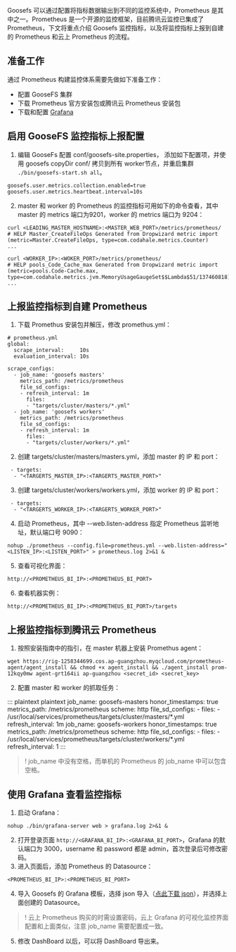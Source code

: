Goosefs 可以通过配置将指标数据输出到不同的监控系统中，Prometheus 是其中之一。Prometheus 是一个开源的监控框架，目前腾讯云监控已集成了 Prometheus，下文将重点介绍 Goosefs 监控指标，以及将监控指标上报到自建的 Prometheus 和云上 Prometheus 的流程。

## 准备工作

通过 Prometheus 构建监控体系需要先做如下准备工作：

- 配置 GooseFS 集群
- 下载 Prometheus 官方安装包或腾讯云 Prometheus 安装包
- 下载和配置 [Grafana](https://grafana.com/docs/grafana/latest/installation/#install-grafana/)

## 启用 GooseFS 监控指标上报配置

1. 编辑 GooseFs 配置 conf/goosefs-site.properties， 添加如下配置项，并使用 goosefs copyDir conf/ 拷贝到所有 worker节点，并重启集群 `./bin/goosefs-start.sh all`。
```plaintext
goosefs.user.metrics.collection.enabled=true
goosefs.user.metrics.heartbeat.interval=10s
```
2. master 和 worker 的 Prometheus 的监控指标可用如下的命令查看，其中 master 的 metrics 端口为9201，worker 的 metrics 端口为 9204：
```plaintext
curl <LEADING_MASTER_HOSTNAME>:<MASTER_WEB_PORT>/metrics/prometheus/
# HELP Master_CreateFileOps Generated from Dropwizard metric import (metric=Master.CreateFileOps, type=com.codahale.metrics.Counter)
...

curl <WORKER_IP>:<WOKER_PORT>/metrics/prometheus/
# HELP pools_Code_Cache_max Generated from Dropwizard metric import (metric=pools.Code-Cache.max, type=com.codahale.metrics.jvm.MemoryUsageGaugeSet$$Lambda$51/137460818)
...
```

## 上报监控指标到自建 Prometheus

1. 下载 Promethus 安装包并解压，修改 promethus.yml：
```plaintext
# prometheus.yml
global:
  scrape_interval:     10s
  evaluation_interval: 10s

scrape_configs:
  - job_name: 'goosefs masters'
    metrics_path: /metrics/prometheus
    file_sd_configs:
    - refresh_interval: 1m
      files:
      - "targets/cluster/masters/*.yml"
  - job_name: 'goosefs workers'
    metrics_path: /metrics/prometheus
    file_sd_configs:
    - refresh_interval: 1m
      files:
      - "targets/cluster/workers/*.yml"
```
2. 创建 targets/cluster/masters/masters.yml，添加 master 的 IP 和 port：
```plaintext
 - targets:
  - "<TARGERTS_MASTER_IP>:<TARGERTS_MASTER_PORT>"
```
3. 创建 targets/cluster/workers/workers.yml，添加 worker 的 IP 和 port：
```plaintext
 - targets:
  - "<TARGERTS_WORKER_IP>:<TARGERTS_WORKER_PORT>"
```
4. 启动 Prometheus，其中 --web.listen-address 指定 Prometheus 监听地址，默认端口号 9090：
```plaintext
nohup ./prometheus --config.file=prometheus.yml --web.listen-address="<LISTEN_IP>:<LISTEN_PORT>" > prometheus.log 2>&1 &
```
5. 查看可视化界面：
```plaintext
http://<PROMETHEUS_BI_IP>:<PROMETHEUS_BI_PORT>
```
6. 查看机器实例：
```plaintext
http://<PROMETHEUS_BI_IP>:<PROMETHEUS_BI_PORT>/targets
```


## 上报监控指标到腾讯云 Prometheus

1. 按照安装指南中的指引，在 master 机器上安装 Promethus agent：
```plaintext
wget https://rig-1258344699.cos.ap-guangzhou.myqcloud.com/prometheus-agent/agent_install && chmod +x agent_install && ./agent_install prom-12kqy0mw agent-grt164ii ap-guangzhou <secret_id> <secret_key>
```
2. 配置 master 和 worker 的抓取任务：
<dx-codeblock>
::: plaintext plaintext
job_name: goosefs-masters
honor_timestamps: true
metrics_path: /metrics/prometheus
scheme: http
file_sd_configs:
	 - files:
		- /usr/local/services/prometheus/targets/cluster/masters/*.yml
		refresh_interval: 1m
	job_name: goosefs-workers
	honor_timestamps: true
	metrics_path: /metrics/prometheus
	scheme: http
	file_sd_configs:
	 - files:
		- /usr/local/services/prometheus/targets/cluster/workers/*.yml
		refresh_interval: 1
:::
</dx-codeblock>

 >! job_name 中没有空格，而单机的 Prometheus 的 job_name 中可以包含空格。
>

## 使用 Grafana 查看监控指标

1. 启动 Grafana：
```plaintext
nohup ./bin/grafana-server web > grafana.log 2>&1 &
```
2. 打开登录页面 `http://<GRAFANA_BI_IP>:<GRAFANA_BI_PORT>`，Grafana 的默认端口为 3000，username 和 password 都是 admin，首次登录后可修改密码。
3. 进入页面后，添加 Prometheus 的 Datasource：
```plaintext
<PROMETHEUS_BI_IP>:<PROMETHEUS_BI_PORT>
```
4. 导入 Goosefs 的 Grafana 模板，选择 json 导入（[点此下载 json](cos-data-lake-release-1253960454.file.myqcloud.com/goosefs/grafana/goosefs-grafana-dashboard.json)），并选择上面创建的 Datasource。
>! 云上 Prometheus 购买的时需设置密码，云上 Grafana 的可视化监控界面配置和上面类似，注意 job_name 需要配置成一致。
>
5. 修改 DashBoard 以后，可以将 DashBoard 导出来。
